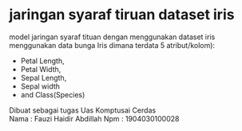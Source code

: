 # jaringan syaraf tiruan dataset iris
model jaringan syaraf tituan dengan menggunakan dataset iris menggunakan data bunga Iris dimana terdata 5 atribut/kolom):   
    
* Petal Length, 
* Petal Width, 
* Sepal Length, 
* Sepal width 
* and Class(Species)
    
    
Dibuat sebagai tugas Uas Komptusai Cerdas       
Nama : Fauzi Haidir Abdillah
Npm  : 1904030100028
